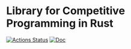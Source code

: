 # Library for Competitive Programming in Rust

[![Actions Status](https://github.com/sash2104/library/workflows/verify/badge.svg)](https://github.com/sash2104/cp-library-rs/actions)
[![Doc](https://img.shields.io/static/v1?label=GitHub+Pages&message=+&color=brightgreen&logo=github)](https://sash2104.github.io/cp-library-rs/)